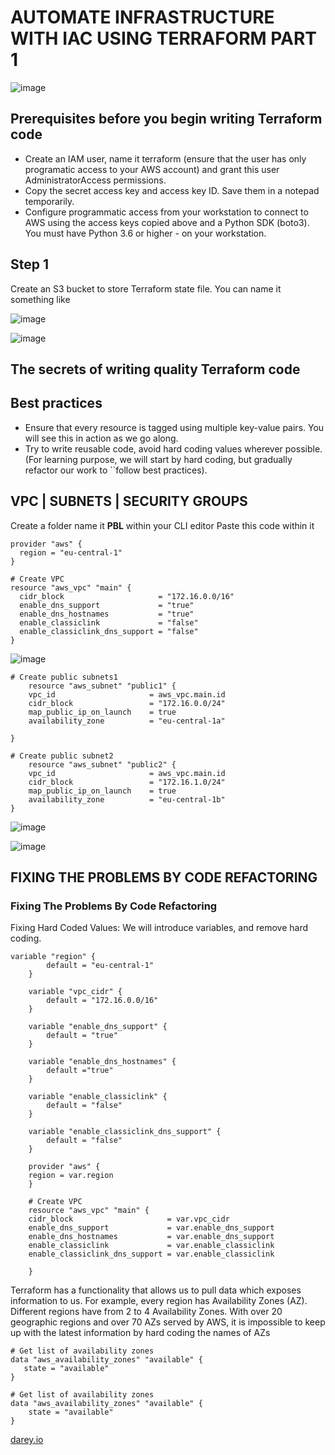 # AUTOMATE INFRASTRUCTURE WITH IAC USING TERRAFORM PART 1

![image](https://user-images.githubusercontent.com/29310552/180884452-300bf8ae-e643-44e7-a6db-d92da8856f2f.png)

## Prerequisites before you begin writing Terraform code

- Create an IAM user, name it terraform (ensure that the user has only programatic access to your AWS account) and grant this user AdministratorAccess permissions.
- Copy the secret access key and access key ID. Save them in a notepad temporarily.
- Configure programmatic access from your workstation to connect to AWS using the access keys copied above and a Python SDK (boto3). You must have Python 3.6 or higher - on your workstation.
## Step 1

Create an S3 bucket to store Terraform state file. You can name it something like

![image](https://user-images.githubusercontent.com/29310552/180885835-9a16b3ac-58f1-4211-8419-75e049b4c578.png)

![image](https://user-images.githubusercontent.com/29310552/180887420-253335f9-2831-4f14-90ef-7da289cbb6fc.png)

## The secrets of writing quality Terraform code

## Best practices
- Ensure that every resource is tagged using multiple key-value pairs. You will see this in action as we go along.
- Try to write reusable code, avoid hard coding values wherever possible. (For learning purpose, we will start by hard coding, but gradually refactor our work to ``follow best practices).

## VPC | SUBNETS | SECURITY GROUPS
Create a folder name it <strong>PBL</strong> within your CLI editor
Paste this code within it

```
provider "aws" {
  region = "eu-central-1"
}

# Create VPC
resource "aws_vpc" "main" {
  cidr_block                     = "172.16.0.0/16"
  enable_dns_support             = "true"
  enable_dns_hostnames           = "true"
  enable_classiclink             = "false"
  enable_classiclink_dns_support = "false"
}
```
![image](https://user-images.githubusercontent.com/29310552/180895047-c56eed4b-6770-4e6f-ba05-70fa8e3dbb19.png)




```
# Create public subnets1
    resource "aws_subnet" "public1" {
    vpc_id                     = aws_vpc.main.id
    cidr_block                 = "172.16.0.0/24"
    map_public_ip_on_launch    = true
    availability_zone          = "eu-central-1a"

}

# Create public subnet2
    resource "aws_subnet" "public2" {
    vpc_id                     = aws_vpc.main.id
    cidr_block                 = "172.16.1.0/24"
    map_public_ip_on_launch    = true
    availability_zone          = "eu-central-1b"
}
```
![image](https://user-images.githubusercontent.com/29310552/180894743-f0966ff5-1a95-4300-a657-82145da1f5f1.png)



![image](https://user-images.githubusercontent.com/29310552/180894622-97354b10-97dd-4a4e-9a7e-3a1e3f68bfea.png)


## FIXING THE PROBLEMS BY CODE REFACTORING

### Fixing The Problems By Code Refactoring

Fixing Hard Coded Values: We will introduce variables, and remove hard coding.

```
variable "region" {
        default = "eu-central-1"
    }

    variable "vpc_cidr" {
        default = "172.16.0.0/16"
    }

    variable "enable_dns_support" {
        default = "true"
    }

    variable "enable_dns_hostnames" {
        default ="true" 
    }

    variable "enable_classiclink" {
        default = "false"
    }

    variable "enable_classiclink_dns_support" {
        default = "false"
    }

    provider "aws" {
    region = var.region
    }

    # Create VPC
    resource "aws_vpc" "main" {
    cidr_block                     = var.vpc_cidr
    enable_dns_support             = var.enable_dns_support 
    enable_dns_hostnames           = var.enable_dns_support
    enable_classiclink             = var.enable_classiclink
    enable_classiclink_dns_support = var.enable_classiclink

    }
 ```

Terraform has a functionality that allows us to pull data which exposes information to us. For example, every region has Availability Zones (AZ). Different regions have from 2 to 4 Availability Zones. With over 20 geographic regions and over 70 AZs served by AWS, it is impossible to keep up with the latest information by hard coding the names of AZs

```
# Get list of availability zones
data "aws_availability_zones" "available" {
   state = "available"
}
```

```
# Get list of availability zones
data "aws_availability_zones" "available" {
    state = "available"
}
```



[darey.io](https://www.darey.io/docs/project-16-introduction/)

